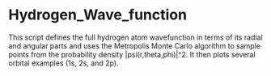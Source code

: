 # Hydrogen_Wave_function
This script defines the full hydrogen atom wavefunction in terms of its radial and angular parts and uses the Metropolis Monte Carlo algorithm to sample points from the probability density |psi(r,theta,phi)|^2. It then plots several orbital examples (1s, 2s, and 2p).
